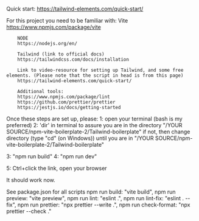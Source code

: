 Quick start:
https://tailwind-elements.com/quick-start/

For this project you need to be familiar with:
Vite
https://www.npmjs.com/package/vite

        NODE
        https://nodejs.org/en/

        Tailwind (link to official docs)
        https://tailwindcss.com/docs/installation

        Link to video-resource for setting up Tailwind, and some free elements. (Please note that the script in head is from this page)
        https://tailwind-elements.com/quick-start/

        Additional tools:
        https://www.npmjs.com/package/lint
        https://github.com/prettier/prettier
        https://jestjs.io/docs/getting-started

Once these steps are set up, please:
1: open your terminal (bash is my preferred)
2: 'dir' in terminal to assure you are in the directory "/YOUR SOURCE/npm-vite-boilerplate-2/Tailwind-boilerplate"
if not, then change directory (type "cd" (on Windows)) until you are in
"/YOUR SOURCE/npm-vite-boilerplate-2/Tailwind-boilerplate"

3: "npm run build"
4: "npm run dev"

5: Ctrl+click the link, open your browser

It should work now.

See package.json for all scripts
npm run build: "vite build",
npm run preview: "vite preview",
npm run lint: "eslint .",
npm run lint-fix: "eslint . --fix",
npm run prettier: "npx prettier --write .",
npm run check-format: "npx prettier --check ."
